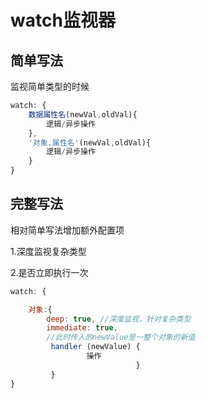 # watch监视器

## 简单写法

监视简单类型的时候

```js
watch: {
	数据属性名(newVal,oldVal){
        逻辑/异步操作
	},
	'对象.属性名'(newVal,oldVal){
        逻辑/异步操作
	}
}
```



## 完整写法

相对简单写法增加额外配置项

1.深度监视复杂类型

2.是否立即执行一次

```js
watch: {

	对象:{
     	deep: true, //深度监视，针对复杂类型
     	immediate: true,
     	//此时传入的newValue是一整个对象的新值
    	 handler (newValue) {
        		 操作
                        	}
	     }
}
```

